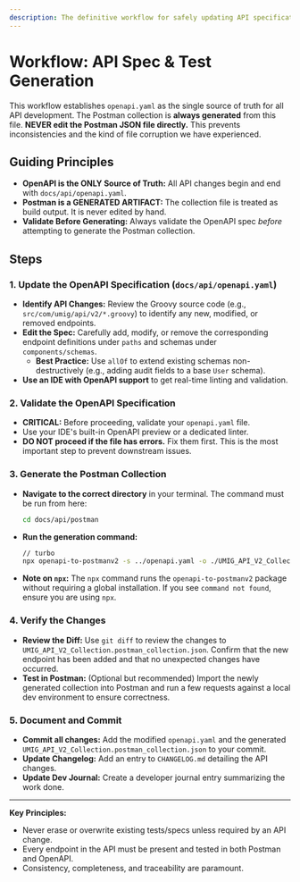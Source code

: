 ```yaml
---
description: The definitive workflow for safely updating API specifications and generating Postman tests to ensure 100% consistency and prevent data loss.
---
```


# Workflow: API Spec & Test Generation

This workflow establishes `openapi.yaml` as the single source of truth for all API development. The Postman collection is **always generated** from this file. **NEVER edit the Postman JSON file directly.** This prevents inconsistencies and the kind of file corruption we have experienced.

## Guiding Principles
- **OpenAPI is the ONLY Source of Truth:** All API changes begin and end with `docs/api/openapi.yaml`.
- **Postman is a GENERATED ARTIFACT:** The collection file is treated as build output. It is never edited by hand.
- **Validate Before Generating:** Always validate the OpenAPI spec *before* attempting to generate the Postman collection.

## Steps

### 1. Update the OpenAPI Specification (`docs/api/openapi.yaml`)
- **Identify API Changes:** Review the Groovy source code (e.g., `src/com/umig/api/v2/*.groovy`) to identify any new, modified, or removed endpoints.
- **Edit the Spec:** Carefully add, modify, or remove the corresponding endpoint definitions under `paths` and schemas under `components/schemas`.
  - **Best Practice:** Use `allOf` to extend existing schemas non-destructively (e.g., adding audit fields to a base `User` schema).
- **Use an IDE with OpenAPI support** to get real-time linting and validation.

### 2. Validate the OpenAPI Specification
- **CRITICAL:** Before proceeding, validate your `openapi.yaml` file.
- Use your IDE's built-in OpenAPI preview or a dedicated linter.
- **DO NOT proceed if the file has errors.** Fix them first. This is the most important step to prevent downstream issues.

### 3. Generate the Postman Collection
- **Navigate to the correct directory** in your terminal. The command must be run from here:
  ```bash
  cd docs/api/postman
  ```
- **Run the generation command:**
  ```bash
  // turbo
  npx openapi-to-postmanv2 -s ../openapi.yaml -o ./UMIG_API_V2_Collection.postman_collection.json -p -O folderStrategy=Tags
  ```
- **Note on `npx`:** The `npx` command runs the `openapi-to-postmanv2` package without requiring a global installation. If you see `command not found`, ensure you are using `npx`.

### 4. Verify the Changes
- **Review the Diff:** Use `git diff` to review the changes to `UMIG_API_V2_Collection.postman_collection.json`. Confirm that the new endpoint has been added and that no unexpected changes have occurred.
- **Test in Postman:** (Optional but recommended) Import the newly generated collection into Postman and run a few requests against a local dev environment to ensure correctness.

### 5. Document and Commit
- **Commit all changes:** Add the modified `openapi.yaml` and the generated `UMIG_API_V2_Collection.postman_collection.json` to your commit.
- **Update Changelog:** Add an entry to `CHANGELOG.md` detailing the API changes.
- **Update Dev Journal:** Create a developer journal entry summarizing the work done.

---
**Key Principles:**  
- Never erase or overwrite existing tests/specs unless required by an API change.
- Every endpoint in the API must be present and tested in both Postman and OpenAPI.
- Consistency, completeness, and traceability are paramount.

